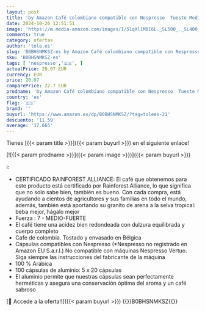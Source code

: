 ```yaml
---
layout: post
title: 'by Amazon Café colombiano compatible con Nespresso  Tueste Medio  100 cápsulas de aluminio  10 Unidad  Paquete de 10  - Certificado Rainforest Alliance'
date: 2024-10-26 12:51:51
image: 'https://m.media-amazon.com/images/I/51qXl1M0I6L._SL500_._SL400_.jpg'
comments: true
category: ofertas
author: 'tole.es'
slug: 'B0BHSNMKSZ-es by Amazon Café colombiano compatible con Nespresso Tueste...'
sku: 'B0BHSNMKSZ-es'
tags: [ 'nespresso','🇪🇸', ]
actualPrice: 20.07 EUR
currency: EUR
price: 20.07
comparePrice: 22.7 EUR
prodname: 'by Amazon Café colombiano compatible con Nespresso  Tueste Medio  100 cápsulas de aluminio  10 Unidad  Paquete de 10  - Certificado Rainforest Alliance'
country: 'es'
flag: '🇪🇸'
brand: ''
buyurl: 'https://www.amazon.es/dp/B0BHSNMKSZ/?tag=tolees-21'
descuento: '11.59'
average: '17.665'
---
```


Tienes [{{< param title >}}]({{< param buyurl >}}) en el siguiente enlace!

[![{{< param prodname >}}]({{< param image >}})]({{< param buyurl >}})

ℹ️:

- CERTIFICADO RAINFOREST ALLIANCE: El café que obtenemos para este producto está certificado por Rainforest Alliance, lo que significa que no solo sabe bien, también es bueno. Con cada compra, está ayudando a cientos de agricultores y sus familias en todo el mundo, además, también está aportando su granito de arena a la selva tropical: beba mejor, hágalo mejor
- Fuerza : 7 - MEDIO-FUERTE
- El café tiene una acidez bien redondeada con dulzura equilibrada y cuerpo completo
- Cafe de colombia. Tostado y envasado en Bélgica
- Cápsulas compatibles con Nespresso (*Nespresso no registrado en Amazon EU S.a.r.l.) No compatible con máquinas Nespresso Vertuo. Siga siempre las instrucciones del fabricante de la máquina
- 100 % Arábica
- 100 cápsulas de aluminio: 5 x 20 cápsulas
- El aluminio permite que nuestras cápsulas sean perfectamente herméticas y asegura una conservación óptima del aroma y un café sabroso

[🛒 Accede a la oferta!!]({{< param buyurl >}})
{{<world>}}B0BHSNMKSZ{{</world>}}
